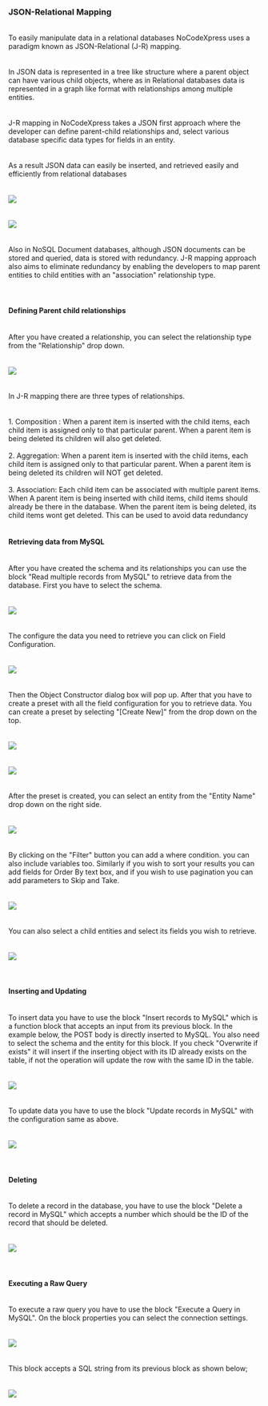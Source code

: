 ### JSON-Relational Mapping
<br/>
To easily manipulate data in a relational databases NoCodeXpress uses a paradigm known as JSON-Relational (J-R) mapping. 
<br/><br/><br/>
In JSON data is represented in a tree like structure where a parent object can have various child objects, where as in Relational databases data is represented in a graph like format with relationships among multiple entities.
<br/><br/><br/>
J-R mapping in NoCodeXpress takes a JSON first approach where the developer can define parent-child relationships and, select various database specific data types for fields in an entity. 
 <br/><br/><br/>
As a result JSON data can easily be inserted, and retrieved easily and efficiently from relational databases
<br/><br/><br/>
<img style="max-width:700px;max-height:350px" class="hovarable" src="https://nocodexpress.app/docimages/9_1.png"/>
<br/><br/><br/>
<img style="max-width:700px;max-height:350px" class="hovarable" src="https://nocodexpress.app/docimages/9_2.png"/>
<br/><br/><br/>
Also in NoSQL Document databases, although JSON documents can be stored and queried, data is stored with redundancy. J-R mapping approach also aims to eliminate redundancy by enabling the developers to map parent entities to child entities with an "association" relationship type.
<br/><br/><br/>

#### Defining Parent child relationships
<br/>
After you have created a relationship, you can select the relationship type from the "Relationship" drop down.
<br/><br/><br/>
<img style="max-width:700px;max-height:350px" class="hovarable" src="https://nocodexpress.app/docimages/9_3.png"/>
<br/><br/><br/>
In J-R mapping there are three types of relationships.
<br/><br/><br/>
1. Composition : When a parent item is inserted with the child items, each child item is assigned only to that particular parent. When a parent item is being deleted its children will also get deleted.<br/><br/>
2. Aggregation: When a parent item is inserted with the child items, each child item is assigned only to that particular parent. When a parent item is being deleted its children will NOT get deleted.<br/><br/>
3. Association: Each child item can be associated with multiple parent items. When A parent item is being inserted with child items, child items should already be there in the database. When the parent item is being deleted, its child items wont get deleted. This can be used to avoid data redundancy<br/><br/>

#### Retrieving data from MySQL
<br/>
After you have created the schema and its relationships you can use the block "Read multiple records from MySQL" to retrieve data from the database. First you have to select the schema.
<br/><br/><br/>
<img style="max-width:700px;max-height:350px" class="hovarable" src="https://nocodexpress.app/docimages/9_4.png"/>
<br/><br/><br/>
The configure the data you need to retrieve you can click on Field Configuration.
<br/><br/><br/>
<img style="max-width:700px;max-height:350px" class="hovarable" src="https://nocodexpress.app/docimages/9_5.png"/>
<br/><br/><br/>
Then the Object Constructor dialog box will pop up. After that you have to create a preset with all the field configuration for you to retrieve data. You can create a preset by selecting "[Create New]" from the drop down on the top.
<br/><br/><br/>
<img style="max-width:700px;max-height:350px" class="hovarable" src="https://nocodexpress.app/docimages/9_6.png"/><br/><br/><br/>
<img style="max-width:700px;max-height:350px" class="hovarable" src="https://nocodexpress.app/docimages/9_7.png"/>
<br/><br/><br/>
After the preset is created, you can select an entity from the "Entity Name" drop down on the right side.
<br/><br/><br/>
<img style="max-width:700px;max-height:350px" class="hovarable" src="https://nocodexpress.app/docimages/9_8.png"/>
<br/><br/><br/>
By clicking on the "Filter" button you can add a where condition. you can also include variables too.  Similarly if you wish to sort your results you can add fields for Order By text box, and if you wish to use pagination you can add parameters to Skip and Take.
<br/><br/><br/>
<img style="max-width:700px;max-height:350px" class="hovarable" src="https://nocodexpress.app/docimages/9_9.png"/>
<br/><br/><br/>
You can also select a child entities and select its fields you wish to retrieve.
<br/><br/><br/>
<img style="max-width:700px;max-height:350px" class="hovarable" src="https://nocodexpress.app/docimages/9_10.png"/>
<br/><br/><br/>

#### Inserting and Updating
<br/>
To insert data you have to use the block "Insert records to MySQL" which is a function block that accepts an input from its previous block. In the example below, the POST body is directly inserted to MySQL. You also need to select the schema and the entity for this block. If you check "Overwrite if exists" it will insert if the inserting object with its ID already exists on the table, if not the operation will update the row with the same ID in the table.
<br/><br/><br/>
<img style="max-width:700px;max-height:350px" class="hovarable" src="https://nocodexpress.app/docimages/9_11.png"/>
<br/><br/><br/>
To update data you have to use the block "Update records in MySQL" with the configuration same as above.
<br/><br/><br/>
<img style="max-width:700px;max-height:350px" class="hovarable" src="https://nocodexpress.app/docimages/9_12.png"/>
<br/><br/><br/>

#### Deleting
<br/>
To delete a record in the database, you have to use the block "Delete a record in MySQL" which accepts a number which should be the ID of the record that should be deleted.
<br/><br/><br/>
<img style="max-width:700px;max-height:350px" class="hovarable" src="https://nocodexpress.app/docimages/9_13.png"/>
<br/><br/><br/>

#### Executing a Raw Query
<br/>
To execute a raw query you have to use the block "Execute a Query in MySQL". On the block properties you can select the connection settings.
<br/><br/><br/>
<img style="max-width:700px;max-height:350px" class="hovarable" src="https://nocodexpress.app/docimages/9_14.png"/>
<br/><br/><br/>
This block accepts a SQL string from its previous block as shown below;
<br/><br/><br/>
<img style="max-width:700px;max-height:350px" class="hovarable" src="https://nocodexpress.app/docimages/9_15.png"/>
<br/><br/><br/>